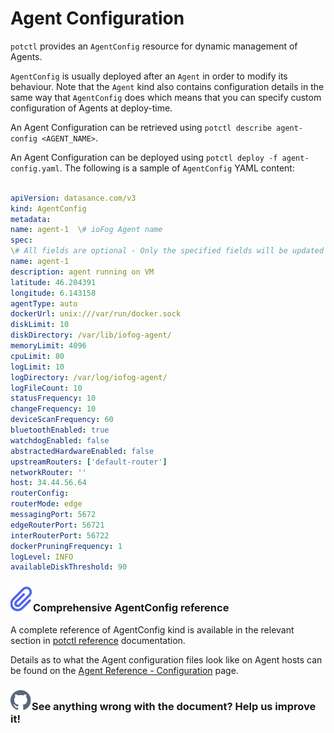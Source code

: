 
# Agent Configuration

  

`potctl` provides an `AgentConfig` resource for dynamic management of Agents.

  

`AgentConfig` is usually deployed after an `Agent` in order to modify its behaviour. Note that the `Agent` kind also contains configuration details in the same way that `AgentConfig` does which means that you can specify custom configuration of Agents at deploy-time.

  

An Agent Configuration can be retrieved using `potctl describe agent-config <AGENT_NAME>`.

  

An Agent Configuration can be deployed using `potctl deploy -f agent-config.yaml`. The following is a sample of `AgentConfig` YAML content:

  

```yaml

apiVersion: datasance.com/v3
kind: AgentConfig
metadata:
name: agent-1  \# ioFog Agent name
spec:
\# All fields are optional - Only the specified fields will be updated
name: agent-1
description: agent running on VM
latitude: 46.204391
longitude: 6.143158
agentType: auto
dockerUrl: unix:///var/run/docker.sock
diskLimit: 10
diskDirectory: /var/lib/iofog-agent/
memoryLimit: 4096
cpuLimit: 80
logLimit: 10
logDirectory: /var/log/iofog-agent/
logFileCount: 10
statusFrequency: 10
changeFrequency: 10
deviceScanFrequency: 60
bluetoothEnabled: true
watchdogEnabled: false
abstractedHardwareEnabled: false
upstreamRouters: ['default-router']
networkRouter: ''
host: 34.44.56.64
routerConfig:
routerMode: edge
messagingPort: 5672
edgeRouterPort: 56721
interRouterPort: 56722
dockerPruningFrequency: 1
logLevel: INFO
availableDiskThreshold: 90
```

  

<aside  class="notifications info">

<h3><img  src="/images/icos/ico-note.svg"  alt=""/>Comprehensive AgentConfig reference</h3>

<p>A complete reference of AgentConfig kind is available in the relevant section in <a  href="../reference-potctl/reference-agent">potctl reference</a> documentation.</p>

<p>Details as to what the Agent configuration files look like on Agent hosts can be found on the <a href="../reference-agent/configuration">Agent Reference - Configuration</a> page.</p>

</aside>

  

<aside  class="notifications contribute">

<h3><img  src="/images/icos/ico-github.svg"  alt=""/>See anything wrong with the document? Help us improve it!</h3>

<a  href="https://github.com/Datasance/docs.datasance.com/edit/main/docs/agent-management/agent-configuration.md" target="_blank"></a>

</aside>